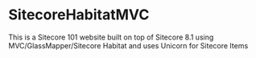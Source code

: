 # SitecoreHabitatMVC
This is a Sitecore 101 website built on top of Sitecore 8.1 using MVC/GlassMapper/Sitecore Habitat and uses Unicorn for Sitecore Items
